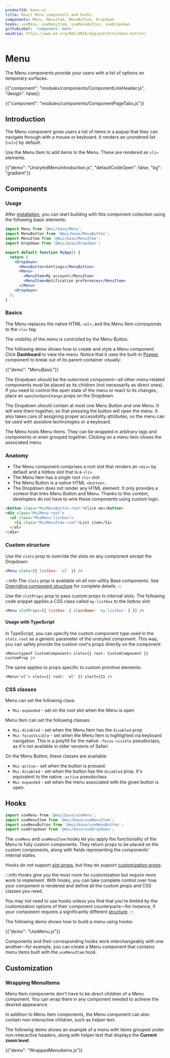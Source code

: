 ```yaml
---
productId: base-ui
title: React Menu components and hooks
components: Menu, MenuItem, MenuButton, Dropdown
hooks: useMenu, useMenuItem, useMenuButton, useDropdown
githubLabel: 'component: menu'
waiAria: https://www.w3.org/WAI/ARIA/apg/patterns/menu-button/
---
```


# Menu

<p class="description">The Menu components provide your users with a list of options on temporary surfaces.</p>

{{"component": "modules/components/ComponentLinkHeader.js", "design": false}}

{{"component": "modules/components/ComponentPageTabs.js"}}

## Introduction

The Menu component gives users a list of items in a popup that they can navigate through with a mouse or keyboard.
It renders an unordered list (`<ul>`) by default.

Use the Menu Item to add items to the Menu.
These are rendered as `<li>` elements.

{{"demo": "UnstyledMenuIntroduction.js", "defaultCodeOpen": false, "bg": "gradient"}}

## Components

### Usage

After [installation](/base-ui/getting-started/quickstart/#installation), you can start building with this component collection using the following basic elements:

```jsx
import Menu from '@mui/base/Menu';
import MenuButton from '@mui/base/MenuButton';
import MenuItem from '@mui/base/MenuItem';
import Dropdown from '@mui/base/Dropdown';

export default function MyApp() {
  return (
    <Dropdown>
      <MenuButton>Settings</MenuButton>
      <Menu>
        <MenuItem>My account</MenuItem>
        <MenuItem>Notification preferences</MenuItem>
      </Menu>
    <Dropdown>
  );
}
```

### Basics

The Menu replaces the native HTML `<ul>`, and the Menu Item corresponds to the `<li>` tag.

The visibility of the menu is controlled by the Menu Button.

The following demo shows how to create and style a Menu component.
Click **Dashboard** to view the menu.
Notice that it uses the built-in [Popper](/base-ui/react-popper/) component to break out of its parent container visually:

{{"demo": "MenuBasic"}}

The Dropdown should be the outermost component—all other menu-related components must be placed as its children (not necessarily as direct ones).
If you need to control the open state of the menu or react to its changes, place an `open`/`onOpenChange` props on the Dropdown.

The Dropdown should contain at most one Menu Button and one Menu.
It will wire them together, so that pressing the button will open the menu.
It also takes care of assigning proper accessibility attributes, so the menu can be used with assistive technologies or a keyboard.

The Menu hosts Menu Items.
They can be wrapped in arbitrary tags and components or even grouped together.
Clicking on a menu item closes the associated menu.

### Anatomy

- The Menu component comprises a root slot that renders an `<div>` by default and a listbox slot that is a `<li>`.
- The Menu Item has a single root `<li>` slot.
- The Menu Button is a native HTML `<button>`.
- The Dropdown does not render any HTML element.
  It only provides a context that links Menu Button and Menu.
  Thanks to this context, developers do not have to wire these components using custom logic.

```html
<button class="MuiMenuButton-root">Click me</button>
<div class="MuiMenu-root">
  <ul class="MuiMenu-listbox">
    <li class="MuiMenuItem-root">List item</li>
  </ul>
</div>
```

### Custom structure

Use the `slots` prop to override the slots on any component except the Dropdown:

```jsx
<Menu slots={{ listbox: 'ol' }} />
```

:::info
The `slots` prop is available on all non-utility Base components.
See [Overriding component structure](/base-ui/guides/overriding-component-structure/) for complete details.
:::

Use the `slotProps` prop to pass custom props to internal slots.
The following code snippet applies a CSS class called `my-listbox` to the listbox slot:

```jsx
<Menu slotProps={{ listbox: { className: 'my-listbox' } }} />
```

#### Usage with TypeScript

In TypeScript, you can specify the custom component type used in the `slots.root` as a generic parameter of the unstyled component. This way, you can safely provide the custom root's props directly on the component:

```tsx
<Menu<typeof CustomComponent> slots={{ root: CustomComponent }} customProp />
```

The same applies to props specific to custom primitive elements:

```tsx
<Menu<'ol'> slots={{ root: 'ol' }} start={5} />
```

### CSS classes

Menu can set the following class:

- `Mui-expanded` - set on the root slot when the Menu is open

Menu Item can set the following classes:

- `Mui-disabled` - set when the Menu Item has the `disabled` prop
- `Mui-focusVisible` - set when the Menu Item is highlighted via keyboard navigation.
  This is a polyfill for the native `:focus-visible` pseudoclass, as it's not available in older versions of Safari.

On the Menu Button, these classes are available:

- `Mui-active` - set when the button is pressed.
- `Mui-disabled` - set when the button has the `disabled` prop.
  It's equivalent to the native `:active` pseudoclass.
- `Mui-expanded` - set when the menu associated with the given button is open.

## Hooks

```jsx
import useMenu from '@mui/base/useMenu';
import useMenuItem from '@mui/base/useMenuItem';
import useMenuButton from '@mui/base/useMenuButton';
import useDropdown from '@mui/base/useDropdown';
```

The `useMenu` and `useMenuItem` hooks let you apply the functionality of the Menu to fully custom components.
They return props to be placed on the custom components, along with fields representing the components' internal states.

Hooks _do not_ support [slot props](#slot-props), but they do support [customization props](#customization).

:::info
Hooks give you the most room for customization but require more work to implement.
With hooks, you can take complete control over how your component is rendered and define all the custom props and CSS classes you need.

You may not need to use hooks unless you find that you're limited by the customization options of their component counterparts—for instance, if your component requires a significantly different [structure](#anatomy).
:::

The following demo shows how to build a menu using hooks:

{{"demo": "UseMenu.js"}}

Components and their corresponding hooks work interchangeably with one another—for example, you can create a Menu component that contains menu items built with the `useMenuItem` hook.

## Customization

### Wrapping MenuItems

Menu Item components don't have to be direct children of a Menu component.
You can wrap them in any component needed to achieve the desired appearance.

In addition to Menu Item components, the Menu component can also contain non-interactive children, such as helper text.

The following demo shows an example of a menu with items grouped under non-interactive headers, along with helper text that displays the **Current zoom level**:

{{"demo": "WrappedMenuItems.js"}}
